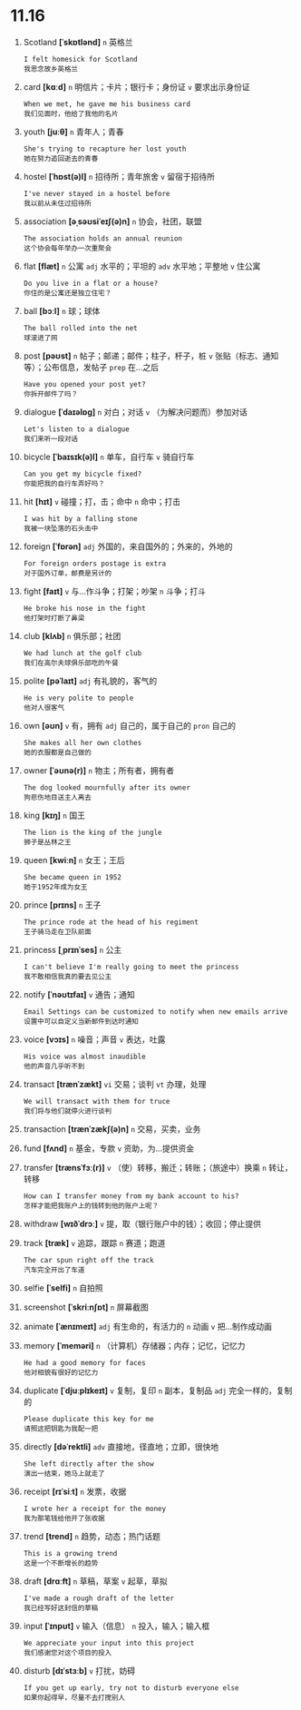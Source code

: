# 11.16

1. Scotland **[ˈskɒtlənd]** `n` 英格兰

   ```
   I felt homesick for Scotland
   我思念故乡英格兰
   ```

2. card **[kɑːd]** `n` 明信片；卡片；银行卡；身份证 `v` 要求出示身份证

   ```
   When we met, he gave me his business card
   我们见面时，他给了我他的名片
   ```

3. youth **[juːθ]** `n` 青年人；青春

   ```
   She's trying to recapture her lost youth
   她在努力追回逝去的青春
   ```

4. hostel **[ˈhɒst(ə)l]** `n` 招待所；青年旅舍 `v` 留宿于招待所

   ```
   I've never stayed in a hostel before
   我以前从未住过招待所
   ```

5. association **[əˌsəʊsiˈeɪʃ(ə)n]** `n` 协会，社团，联盟

   ```
   The association holds an annual reunion
   这个协会每年举办一次重聚会
   ```

6. flat **[flæt]** `n` 公寓 `adj` 水平的；平坦的 `adv` 水平地；平整地 `v` 住公寓

   ```
   Do you live in a flat or a house?
   你住的是公寓还是独立住宅？
   ```

7. ball **[bɔːl]** `n` 球；球体

   ```
   The ball rolled into the net
   球滚进了网
   ```

8. post **[pəʊst]** `n` 帖子；邮递；邮件；柱子，杆子，桩 `v` 张贴（标志、通知等）；公布信息，发帖子 `prep` 在...之后

   ```
   Have you opened your post yet?
   你拆开邮件了吗？
   ```

9. dialogue **[ˈdaɪəlɒɡ]** `n` 对白；对话 `v` （为解决问题而）参加对话

   ```
   Let's listen to a dialogue
   我们来听一段对话
   ```

10. bicycle **[ˈbaɪsɪk(ə)l]** `n` 单车，自行车 `v` 骑自行车

    ```
    Can you get my bicycle fixed?
    你能把我的自行车弄好吗？
    ```

11. hit **[hɪt]** `v` 碰撞；打，击；命中 `n` 命中；打击

    ```
    I was hit by a falling stone
    我被一块坠落的石头击中
    ```

12. foreign **[ˈfɒrən]** `adj` 外国的，来自国外的；外来的，外地的

    ```
    For foreign orders postage is extra
    对于国外订单，邮费是另计的
    ```

13. fight **[faɪt]** `v` 与...作斗争；打架；吵架 `n` 斗争；打斗

    ```
    He broke his nose in the fight
    他打架时打断了鼻梁
    ```

14. club **[klʌb]** `n` 俱乐部；社团

    ```
    We had lunch at the golf club
    我们在高尔夫球俱乐部吃的午餐
    ```

15. polite **[pəˈlaɪt]** `adj` 有礼貌的，客气的

    ```
    He is very polite to people
    他对人很客气
    ```

16. own **[əʊn]** `v` 有，拥有 `adj` 自己的，属于自己的 `pron` 自己的

    ```
    She makes all her own clothes
    她的衣服都是自己做的
    ```

17. owner **[ˈəʊnə(r)]** `n` 物主；所有者，拥有者

    ```
    The dog looked mournfully after its owner
    狗悲伤地目送主人离去
    ```

18. king **[kɪŋ]** `n` 国王

    ```
    The lion is the king of the jungle
    狮子是丛林之王
    ```

19. queen **[kwiːn]** `n` 女王；王后

    ```
    She became queen in 1952
    她于1952年成为女王
    ```

20. prince **[prɪns]** `n` 王子

    ```
    The prince rode at the head of his regiment
    王子骑马走在卫队前面
    ```

21. princess **[ˌprɪnˈses]** `n` 公主

    ```
    I can't believe I'm really going to meet the princess
    我不敢相信我真的要去见公主
    ```

22. notify **[ˈnəʊtɪfaɪ]** `v` 通告；通知

    ```
    Email Settings can be customized to notify when new emails arrive
    设置中可以自定义当新邮件到达时通知
    ```

23. voice **[vɔɪs]** `n` 噪音；声音 `v` 表达，吐露

    ```
    His voice was almost inaudible
    他的声音几乎听不到
    ```

24. transact **[trænˈzækt]** `vi` 交易；谈判 `vt` 办理，处理

    ```
    We will transact with them for truce
    我们将与他们就停火进行谈判
    ```

25. transaction **[trænˈzækʃ(ə)n]** `n` 交易，买卖，业务

26. fund **[fʌnd]** `n` 基金，专款 `v` 资助，为...提供资金

27. transfer **[trænsˈfɜː(r)]** `v` （使）转移，搬迁；转账；（旅途中）换乘 `n` 转让，转移

    ```
    How can I transfer money from my bank account to his?
    怎样才能把我账户上的钱转到他的账户上呢？
    ```

28. withdraw **[wɪðˈdrɔː]** `v` 提，取（银行账户中的钱）；收回；停止提供

29. track **[træk]** `v` 追踪，跟踪 `n` 赛道；跑道

    ```
    The car spun right off the track
    汽车完全开出了车道
    ```

30. selfie **[ˈselfi]** `n` 自拍照

31. screenshot **[ˈskriːnʃɒt]** `n` 屏幕截图

32. animate **[ˈænɪmeɪt]** `adj` 有生命的，有活力的 `n` 动画 `v` 把...制作成动画

33. memory **[ˈmeməri]** `n` （计算机）存储器；内存；记忆，记忆力

    ```
    He had a good memory for faces
    他对相貌有很好的记忆力
    ```

34. duplicate **[ˈdjuːplɪkeɪt]** `v` 复制，复印 `n` 副本，复制品 `adj` 完全一样的，复制的

    ```
    Please duplicate this key for me
    请照这把钥匙为我配一把
    ```

35. directly **[dəˈrektli]** `adv` 直接地，径直地；立即，很快地

    ```
    She left directly after the show
    演出一结束，她马上就走了
    ```

36. receipt **[rɪˈsiːt]** `n` 发票，收据

    ```
    I wrote her a receipt for the money
    我为那笔钱给他开了张收据
    ```

37. trend **[trend]** `n` 趋势，动态；热门话题

    ```
    This is a growing trend
    这是一个不断增长的趋势
    ```

38. draft **[drɑːft]** `n` 草稿，草案 `v` 起草，草拟

    ```
    I've made a rough draft of the letter
    我已经写好这封信的草稿
    ```

39. input **[ˈɪnpʊt]** `v` 输入（信息） `n` 投入，输入；输入框

    ```
    We appreciate your input into this project
    我们感谢您对这个项目的投入
    ```

40. disturb **[dɪˈstɜːb]** `v` 打扰，妨碍

    ```
    If you get up early, try not to disturb everyone else
    如果你起得早，尽量不去打搅别人
    ```
